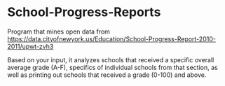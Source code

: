 # School-Progress-Reports

Program that mines open data from https://data.cityofnewyork.us/Education/School-Progress-Report-2010-2011/upwt-zvh3

Based on your input, it analyzes schools that received a specific overall average grade (A-F), specifics of individual schools from that section, as well as printing out schools that received a grade (0-100) and above. 
